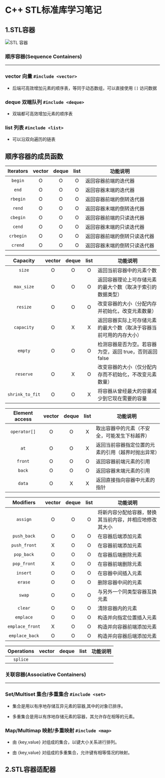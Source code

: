 # C++ STL标准库学习笔记

## 1.STL容器
![STL 容器](https://oi-wiki.org/lang/csl/images/container1.png)

### 顺序容器(Sequence Containers)
----
### vector 向量 `#include <vector>`
* 后端可高效增加元素的顺序表，等同于动态数组，可以直接使用 `[]` 访问数据

### deque 双端队列 `#include <deque>`
* 双端都可高效增加元素的顺序表

### list 列表 `#include <list>`
* 可以沿双向遍历的链表

顺序容器的成员函数
----
|Iterators|vector|deque|list|功能说明|
|:-:|:-:|:-:|:-:|-|
|`begin`|O|O|O|返回容器前端的迭代器|
|`end`|O|O|O|返回容器末端的迭代器|
|`rbegin`|O|O|O|返回容器前端的倒转迭代器|
|`rend`|O|O|O|返回容器末端的倒转迭代器|
|`cbegin`|O|O|O|返回容器前端的只读迭代器|
|`cend`|O|O|O|返回容器末端的只读迭代器|
|`crbegin`|O|O|O|返回容器前端的倒转只读迭代器|
|`crend`|O|O|O|返回容器末端的倒转只读迭代器|

|Capacity|vector|deque|list|功能说明|
|:-:|:-:|:-:|:-:|-|
|`size`|O|O|O|返回当前容器中的元素个数|
|`max_size`|O|O|O|返回容器理论上可存储元素的最大个数（取决于索引的数据类型）|
|`resize`|O|O|O|改变容器的大小（分配内存并初始化，改变元素数量）|
|`capacity`|O|X|X|返回容器实际上可存储元素的最大个数（取决于容器当前可用的内存大小）|
|`empty`|O|O|O|检测容器是否为空。若容器为空，返回 true，否则返回 false 
|`reserve`|O|X|O|改变容器的大小（仅分配内存而不初始化，不改变元素数量）|
|`shrink_to_fit`|O|O|X|将容器从曾经最大的容量减少到它现在需要的容量|

|Element access|vector|deque|list|功能说明|
|:-:|:-:|:-:|:-:|-|
|`operator[]`|O|O|X|取出容器中的元素（不安全，可能发生下标越界）|
|`at`|O|O|X|返回当前容器指定位置的元素的引用（越界时抛出异常）|
|`front`|O|O|O|返回容器前端元素的引用|
|`back`|O|O|O|返回容器末端元素的引用|
|`data`|O|X|X|返回直接指向容器中元素的指针|

|Modifiers|vector|deque|list|功能说明|
|:-:|:-:|:-:|:-:|-|
|`assign`|O|O|O|将新内容分配给容器，替换其当前内容，并相应地修改其大小|
|`push_back`|O|O|O|在容器后端添加元素|
|`push_front`|X|O|O|在容器前端添加元素|
|`pop_back`|O|O|O|在容器后端删除元素|
|`pop_front`|X|O|O|在容器前端删除元素|
|`insert`|O|O|O|在容器中间插入元素|
|`erase`|O|O|O|删除容器中间的元素|
|`swap`|O|O|O|与另外一个同类型容器互换元素|
|`clear`|O|O|O|清除容器内的元素|
|`emplace`|O|O|O|构造并向指定位置插入元素|
|`emplace_front`|X|O|O|构造并向容器前端添加元素|
|`emplace_back`|O|O|O|构造并向容器后端添加元素|

|Operations|vector|deque|list|功能说明|
|:-:|:-:|:-:|:-:|-|
|`splice`|

### 关联容器(Associative Containers)
----
### Set/Multiset 集合/多重集合 `#include <set>`
* 集合是用以有序地存储互异元素的容器,其中的对象已排序。

* 多重集合是用以有序地存储元素的容器，其允许存在相等的元素。

### Map/Multimap 映射/多重映射 `#include <map>`
* 由 {key,value} 对组成的集合，以键大小关系进行排列。

* 由 {key,value} 对组成的多重集合，允许键有相等情况的映射。



## 2.STL容器适配器